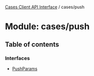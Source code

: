 [Cases Client API Interface](../README.md) / cases/push

# Module: cases/push

## Table of contents

### Interfaces

- [PushParams](../interfaces/cases_push.PushParams.md)
